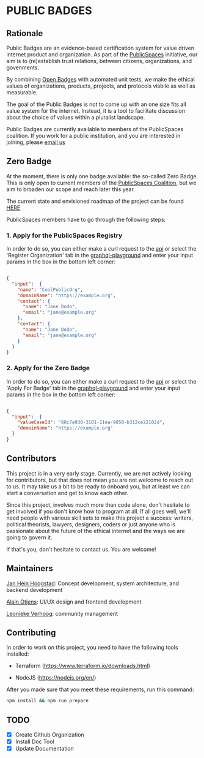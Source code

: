 # PUBLIC BADGES

## Rationale

Public Badges are an evidence-based certification system for value driven
internet product and organization. As part of the
[PublicSpaces](https://publicspaces.net) initiative, our aim is to (re)establish
trust relations, between citizens, organizations, and govenments.

By combining [Open Badges](https://openbadges.org/) with automated unit tests,
we make the ethical values of organizations, products, projects, and protocols
visbile as well as measurable.

The goal of the Public Badges is not to come up with an one size fits all value
system for the internet. Instead, it is a tool to facilitate discussion about
the choice of values within a pluralist landscape.

Public Badges are currently available to members of the PublicSpaces coalition.
If you work for a public institution, and you are interested in joining, please
[email us]()


## Zero Badge

At the moment, there is only one badge available: the so-called Zero Badge.
This is only open to current members of the [PublicSpaces
Coalition](https://publicspaces.net/the-coalition/), but we aim to broaden our
scope and reach later this year.

The current state and envisioned roadmap of the project can be found
[HERE](./state_of_the_project.md)

PublicSpaces members have to go through the following steps:

### 1. Apply for the PublicSpaces Registry

In order to do so, you can either make a curl request to the
[api](https://2cnf4k566a.execute-api.eu-west-1.amazonaws.com/dev/graphql) or
select the 'Register Organization' tab in the
[graphql-playground](https://2cnf4k566a.execute-api.eu-west-1.amazonaws.com/dev/playground)
and enter your input params in the box in the bottom left corner:

```json

{
  "input":  {
    "name": "CoolPublicOrg",
    "domainName": "https://example.org",
    "contact": {
      "name": "Jane Dodo",
      "email": "jane@example.org"
    },
    "contact": {
      "name": "Jane Dodo",
      "email": "jane@example.org"
    }
  }
}

```

### 2. Apply for the Zero Badge

In order to do so, you can either make a curl request to the
[api](https://2cnf4k566a.execute-api.eu-west-1.amazonaws.com/dev/graphql) or
select the 'Apply For Badge' tab in the
[graphql-playground](https://2cnf4k566a.execute-api.eu-west-1.amazonaws.com/dev/playground)
and enter your input params in the box in the bottom left corner:

```json

{
  "input":  {
    "valueCaseId": "88c7a930-3181-11ea-9858-b312ce22102d",
    "domainName": "https://example.org"
  }
}

```


## Contributors

This project is in a very early stage. Currently, we are not actively looking for
contributors, but that does not mean you are not welcome to reach out to us. It
may take us a bit to be ready to onboard you, but at least we can start a
conversation and get to know each other.

Since this project, involves much more than code alone, don't hesitate to get involved
if you don't know how to program at all. If all goes well, we'll need people with various
skill sets to make this project a success: writers, political theorists,
lawyers, designers, coders or just anyone who is passionate about the future of the ethical
internet and the ways we are going to govern it.

If that's you, don't hesitate to contact us. You are welcome!


## Maintainers

[Jan Hein Hoogstad](https://github.com/yeehaa123): Concept development, system architecture,
and backend development

[Alain Otjens](https://github.com/alain0): UI/UX design and frontend development

[Leonieke Verhoog](...): community management

## Contributing

In order to work on this project, you need to have the following tools
installed:

- Terraform (https://www.terraform.io/downloads.html)

- NodeJS (https://nodejs.org/en/)

After you made sure that you meet these requirements, run this command:

```bash
npm install && npm run prepare
```

## TODO

- [x] Create Github Organization
- [x] Install Doc Tool
- [x] Update Documentation
